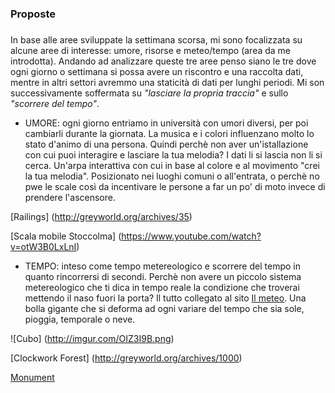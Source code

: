 ### Proposte 

##### 
In base alle aree sviluppate la settimana scorsa, mi sono focalizzata su alcune aree di interesse: umore, risorse 
e meteo/tempo (area da me introdotta). 
Andando ad analizzare queste tre aree penso siano le tre dove ogni giorno o settimana si possa avere un riscontro e una raccolta dati, mentre in altri settori avremmo una staticità di dati per lunghi periodi. 
Mi son successivamente soffermata su *"lasciare la propria traccia"* e sullo *"scorrere del tempo"*. 
* UMORE: ogni giorno entriamo in università con umori diversi, per poi cambiarli durante la giornata. La musica e i colori influenzano molto lo stato d'animo di una persona. Quindi perchè non aver un'istallazione con cui puoi interagire e lasciare la tua melodia? I dati li si lascia non li si cerca. Un'arpa interattiva con cui in base al colore e al movimento "crei la tua melodia". Posizionato nei luoghi comuni o all'entrata, o perchè no pwe le scale così da incentivare le persone a far un po' di moto invece di prendere l'ascensore.

[Railings] (http://greyworld.org/archives/35) 

[Scala mobile Stoccolma] (https://www.youtube.com/watch?v=otW3B0LxLnI) 

* TEMPO: inteso come tempo metereologico e scorrere del tempo in quanto rincorrersi di secondi. Perchè non avere un piccolo sistema metereologico che ti dica in tempo reale la condizione che troverai mettendo il naso fuori la porta? Il tutto collegato al sito [Il meteo](http://www.meteo.it/ ). Una bolla gigante che si deforma ad ogni variare del tempo che sia sole, pioggia, temporale o neve. 


![Cubo] (http://imgur.com/OIZ3I9B.png) 

[Clockwork Forest] (http://greyworld.org/archives/1000) 


[Monument](http://greyworld.org/archives/34)
